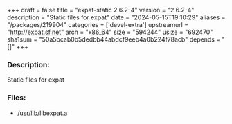 +++
draft = false
title = "expat-static 2.6.2-4"
version = "2.6.2-4"
description = "Static files for expat"
date = "2024-05-15T19:10:29"
aliases = "/packages/219904"
categories = ['devel-extra']
upstreamurl = "http://expat.sf.net"
arch = "x86_64"
size = "594244"
usize = "692470"
sha1sum = "50a5bcab0b5dedbb44abdcf9eeb4a0b224f78acb"
depends = "[]"
+++
### Description: 
Static files for expat

### Files: 
* /usr/lib/libexpat.a
